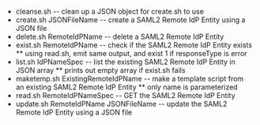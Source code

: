 * cleanse.sh -- clean up a JSON object for create.sh to use
* create.sh JSONFileName -- create a SAML2 Remote IdP Entity  using a JSON file
* delete.sh RemoteIdPName -- delete a SAML2 Remote IdP Entity
* exist.sh RemoteIdPName -- check if the SAML2 Remote IdP Entity exists
** using read.sh, emit same output, and exist 1 if responseType is error
* list.sh IdPNameSpec -- list the existing SAML2 Remote IdP Entity in JSON array
** prints out empty array if exist.sh fails
* maketemp.sh ExistingRemoteIdPName -- make a template script from an existing SAML2 Remote IdP Entity
** only name is parameterized
* read.sh RemoteIdPNameSpec  -- GET the SAML2 Remote IdP Entity
* update.sh RemoteIdPName JSONFileName -- update the SAML2 Remote IdP Entity using a JSON file
